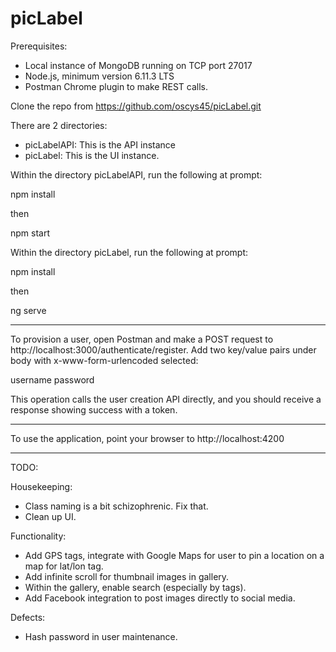# picLabel
Prerequisites:
- Local instance of MongoDB running on TCP port 27017
- Node.js, minimum version 6.11.3 LTS
- Postman Chrome plugin to make REST calls.

Clone the repo from https://github.com/oscys45/picLabel.git

There are 2 directories:
- picLabelAPI:  This is the API instance
- picLabel:  This is the UI instance.

Within the directory picLabelAPI, run the following at prompt:

npm install

then

npm start

Within the directory picLabel, run the following at prompt:

npm install

then

ng serve 

------

To provision a user, open Postman and make a POST request to http://localhost:3000/authenticate/register.  Add two key/value pairs under body with x-www-form-urlencoded selected:

username <the username you wish to use>
password <the password you wish to use>

This operation calls the user creation API directly, and you should receive a response showing success with a token.

------

To use the application, point your browser to http://localhost:4200

------

TODO:

Housekeeping:
- Class naming is a bit schizophrenic.  Fix that.
- Clean up UI.

Functionality:
- Add GPS tags, integrate with Google Maps for user to pin a location on a map for lat/lon tag.
- Add infinite scroll for thumbnail images in gallery.
- Within the gallery, enable search (especially by tags).
- Add Facebook integration to post images directly to social media.

Defects:
- Hash password in user maintenance.